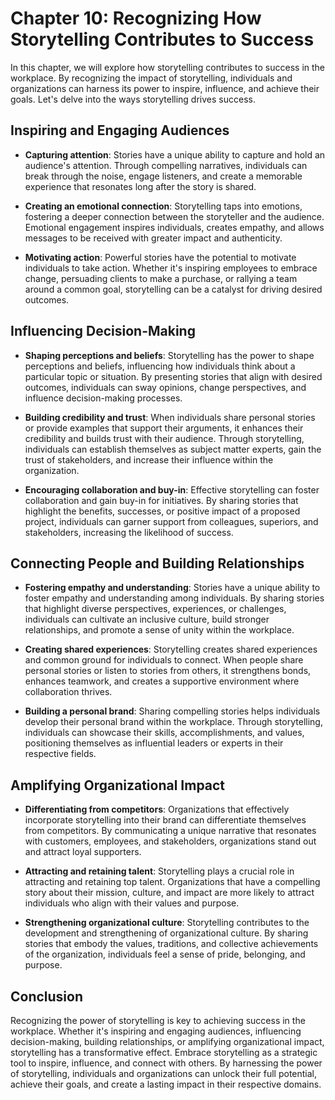 Chapter 10: Recognizing How Storytelling Contributes to Success
===============================================================

In this chapter, we will explore how storytelling contributes to success in the workplace. By recognizing the impact of storytelling, individuals and organizations can harness its power to inspire, influence, and achieve their goals. Let's delve into the ways storytelling drives success.

Inspiring and Engaging Audiences
--------------------------------

* **Capturing attention**: Stories have a unique ability to capture and hold an audience's attention. Through compelling narratives, individuals can break through the noise, engage listeners, and create a memorable experience that resonates long after the story is shared.

* **Creating an emotional connection**: Storytelling taps into emotions, fostering a deeper connection between the storyteller and the audience. Emotional engagement inspires individuals, creates empathy, and allows messages to be received with greater impact and authenticity.

* **Motivating action**: Powerful stories have the potential to motivate individuals to take action. Whether it's inspiring employees to embrace change, persuading clients to make a purchase, or rallying a team around a common goal, storytelling can be a catalyst for driving desired outcomes.

Influencing Decision-Making
---------------------------

* **Shaping perceptions and beliefs**: Storytelling has the power to shape perceptions and beliefs, influencing how individuals think about a particular topic or situation. By presenting stories that align with desired outcomes, individuals can sway opinions, change perspectives, and influence decision-making processes.

* **Building credibility and trust**: When individuals share personal stories or provide examples that support their arguments, it enhances their credibility and builds trust with their audience. Through storytelling, individuals can establish themselves as subject matter experts, gain the trust of stakeholders, and increase their influence within the organization.

* **Encouraging collaboration and buy-in**: Effective storytelling can foster collaboration and gain buy-in for initiatives. By sharing stories that highlight the benefits, successes, or positive impact of a proposed project, individuals can garner support from colleagues, superiors, and stakeholders, increasing the likelihood of success.

Connecting People and Building Relationships
--------------------------------------------

* **Fostering empathy and understanding**: Stories have a unique ability to foster empathy and understanding among individuals. By sharing stories that highlight diverse perspectives, experiences, or challenges, individuals can cultivate an inclusive culture, build stronger relationships, and promote a sense of unity within the workplace.

* **Creating shared experiences**: Storytelling creates shared experiences and common ground for individuals to connect. When people share personal stories or listen to stories from others, it strengthens bonds, enhances teamwork, and creates a supportive environment where collaboration thrives.

* **Building a personal brand**: Sharing compelling stories helps individuals develop their personal brand within the workplace. Through storytelling, individuals can showcase their skills, accomplishments, and values, positioning themselves as influential leaders or experts in their respective fields.

Amplifying Organizational Impact
--------------------------------

* **Differentiating from competitors**: Organizations that effectively incorporate storytelling into their brand can differentiate themselves from competitors. By communicating a unique narrative that resonates with customers, employees, and stakeholders, organizations stand out and attract loyal supporters.

* **Attracting and retaining talent**: Storytelling plays a crucial role in attracting and retaining top talent. Organizations that have a compelling story about their mission, culture, and impact are more likely to attract individuals who align with their values and purpose.

* **Strengthening organizational culture**: Storytelling contributes to the development and strengthening of organizational culture. By sharing stories that embody the values, traditions, and collective achievements of the organization, individuals feel a sense of pride, belonging, and purpose.

Conclusion
----------

Recognizing the power of storytelling is key to achieving success in the workplace. Whether it's inspiring and engaging audiences, influencing decision-making, building relationships, or amplifying organizational impact, storytelling has a transformative effect. Embrace storytelling as a strategic tool to inspire, influence, and connect with others. By harnessing the power of storytelling, individuals and organizations can unlock their full potential, achieve their goals, and create a lasting impact in their respective domains.

